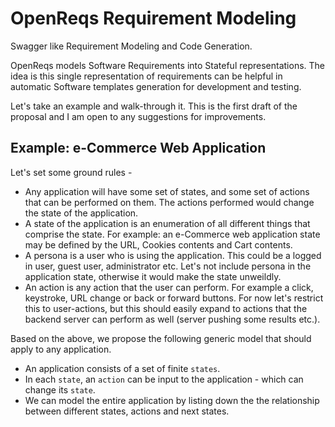 # OpenReqs Requirement Modeling
Swagger like Requirement Modeling and Code Generation.

OpenReqs models Software Requirements into Stateful representations. The idea is this single representation of requirements can be helpful in automatic Software templates generation for development and testing.

Let's take an example and walk-through it. This is the first draft of the proposal and I am open to any suggestions for improvements.

## Example: e-Commerce Web Application

Let's set some ground rules -

* Any application will have some set of states, and some set of actions that can be performed on them. The actions performed would change the state of the application.
* A state of the application is an enumeration of all different things that comprise the state. For example: an e-Commerce web application state may be defined by the URL, Cookies contents and Cart contents.
* A persona is a user who is using the application. This could be a logged in user, guest user, administrator etc. Let's not include persona in the application state, otherwise it would make the state unweildly.
* An action is any action that the user can perform. For example a click, keystroke, URL change or back or forward buttons. For now let's restrict this to user-actions, but this should easily expand to actions that the backend server can perform as well (server pushing some results etc.).

Based on the above, we propose the following generic model that should apply to any application.

* An application consists of a set of finite `states`.
* In each `state`, an `action` can be input to the application - which can change its `state`.
* We can model the entire application by listing down the the relationship between different states, actions and next states.
